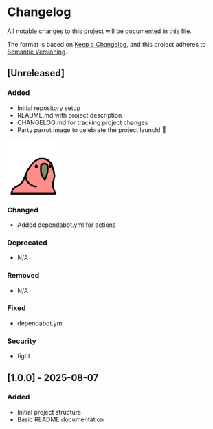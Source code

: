 # Changelog

All notable changes to this project will be documented in this file.

The format is based on [Keep a Changelog](https://keepachangelog.com/en/1.0.0/),
and this project adheres to [Semantic Versioning](https://semver.org/spec/v2.0.0.html).

## [Unreleased]

### Added
- Initial repository setup
- README.md with project description
- CHANGELOG.md for tracking project changes
- Party parrot image to celebrate the project launch! 🎉

![Party Parrot](./party-parrot.gif)

### Changed
- Added dependabot.yml for actions

### Deprecated
- N/A

### Removed
- N/A

### Fixed
- dependabot.yml

### Security
- tight

## [1.0.0] - 2025-08-07

### Added
- Initial project structure
- Basic README documentation
